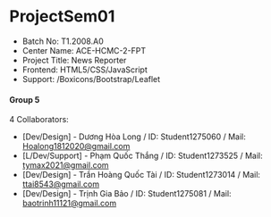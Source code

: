 # ProjectSem01

+ Batch No: T1.2008.A0
+ Center Name: ACE-HCMC-2-FPT
+ Project Title: News Reporter
+ Frontend: HTML5/CSS/JavaScript
+ Support: /Boxicons/Bootstrap/Leaflet

<h4> Group 5 </h4>

4 Collaborators:

+ [Dev/Design] - Dương Hòa Long / ID: Student1275060 / Mail: Hoalong1812020@gmail.com
+ [L/Dev/Support] - Phạm Quốc Thắng / ID: Student1273525 / Mail: tymax2021@gmail.com
+ [Dev/Design] - Trần Hoàng Quốc Tài / ID: Student1273014 / Mail: ttai8543@gmail.com
+ [Dev/Design] - Trịnh Gia Bảo / ID: Student1275081 / Mail: baotrinh11121@gmail.com
